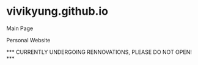 # vivikyung.github.io
Main Page


Personal Website

*** CURRENTLY UNDERGOING RENNOVATIONS, PLEASE DO NOT OPEN! ***

